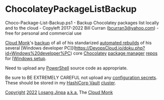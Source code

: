 # ChocolateyPackageListBackup
Choco-Package-List-Backup.ps1 - Backup Chocolatey packages list locally and to the cloud - Copyleft 2017-2022 Bill Curran (bcurran3@yahoo.com) - free for personal and commercial use

[Cloud Monk](https://DevopsCloud.io/doku.php?id=Cloud%20Monk)'s [backup](https://DevopsCloud.io/doku.php?id=backup) of all of his standarized [automated rebuilds](https://DevopsCloud.io/doku.php?id=automated_rebuilds) of his several [Windows developer PC]](https://DevopsCloud.io/doku.php?id=Windows%20developer%PC) core [Chocolatey](https://DevopsCloud.io/doku.php?id=Chocolatey) [package manager](https://DevopsCloud.io/doku.php?id=package_manager) [repos](https://DevopsCloud.io/doku.php?id=repos) for [[Windows setup](https://DevopsCloud.io/doku.php?id=Windows_setup).

Need to upload any [PowerShell](https://DevopsCloud.io/doku.php?id=PowerShell) source code as appropriate.

Be sure to BE EXTREMELY CAREFUL not upload any [configuration secrets](https://DevopsCloud.io/doku.php?id=configuration%20secrets). These should be stored in my [HashiCorp Vault](https://DevopsCloud.io/doku.php?id=HashiCorp_Vault) [cluster](https://DevopsCloud.io/doku.php?id=HashiCorp_Vault_cluster).

[Copyright](https://DevopsCloud.io/doku.php?id=Copyright) [2022](https://DevopsCloud.io/doku.php?id=2022) [Losang Jinpa](https://DevopsCloud.io/doku.php?id=Losang_Jinpa) [a.k.a.](https://DevopsCloud.io/doku.php?id=a.k.a.) The [Cloud Monk](https://DevopsCloud.io/doku.php?id=Cloud_Monk)